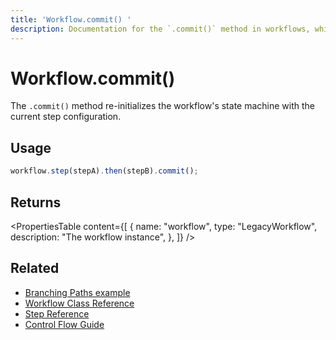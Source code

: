 ```yaml
---
title: 'Workflow.commit() '
description: Documentation for the `.commit()` method in workflows, which re-initializes the workflow machine with the current step configuration.
---
```


# Workflow.commit()

The `.commit()` method re-initializes the workflow's state machine with the current step configuration.

## Usage

```typescript
workflow.step(stepA).then(stepB).commit();
```

## Returns

<PropertiesTable
content={[
{
name: "workflow",
type: "LegacyWorkflow",
description: "The workflow instance",
},
]}
/>

## Related

- [Branching Paths example](../../examples/workflows_legacy/branching-paths)
- [Workflow Class Reference](./workflow)
- [Step Reference](./step-class)
- [Control Flow Guide](../../docs/workflows-legacy/control-flow)
